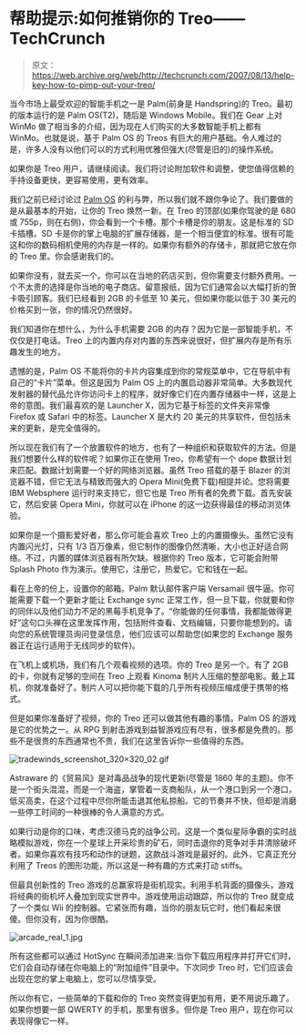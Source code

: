 # 帮助提示:如何推销你的 Treo——TechCrunch

> 原文：<https://web.archive.org/web/http://techcrunch.com/2007/08/13/help-key-how-to-pimp-out-your-treo/>

当今市场上最受欢迎的智能手机之一是 Palm(前身是 Handspring)的 Treo。最初的版本运行的是 Palm OS(T2)，随后是 Windows Mobile。我们在 Gear 上对 WinMo 做了相当多的介绍，因为现在人们购买的大多数智能手机上都有 WinMo。也就是说，基于 Palm OS 的 Treos 有巨大的用户基础。令人难过的是，许多人没有以他们可以的方式利用优雅但强大(尽管是旧的)的操作系统。

如果你是 Treo 用户，请继续阅读。我们将讨论附加软件和调整，使您值得信赖的手持设备更快，更容易使用，更有效率。

我们之前已经讨论过 [Palm OS](https://web.archive.org/web/20201020123458/http://crunchgear.com/2006/11/03/smartphones-now-palm-os/) 的利与弊，所以我们就不跟你争论了。我们要做的是从最基本的开始，让你的 Treo 焕然一新。在 Treo 的顶部(如果你驾驶的是 680 或 755p，则在右侧)，你会看到一个卡槽。那个卡槽是你的朋友。这是标准的 SD 卡插槽。SD 卡是你的掌上电脑的扩展存储器，是一个相当便宜的标准。很有可能这和你的数码相机使用的内存是一样的。如果你有额外的存储卡，那就把它放在你的 Treo 里。你会感谢我们的。

如果你没有，就去买一个。你可以在当地的药店买到，但你需要支付额外费用。一个不太贵的选择是你当地的电子商店。留意报纸，因为它们通常会以大幅打折的贺卡吸引顾客。我们已经看到 2GB 的卡低至 10 美元，但如果你能以低于 30 美元的价格买到一张，你的情况仍然很好。

我们知道你在想什么，为什么手机需要 2GB 的内存？因为它是一部智能手机，不仅仅是打电话。Treo 上的内置内存对内置的东西来说很好，但扩展内存是所有乐趣发生的地方。

遗憾的是，Palm OS 不能将你的卡片内容集成到你的常规菜单中，它在导航中有自己的“卡片”菜单。但这是因为 Palm OS 上的内置启动器非常简单。大多数现代发射器的替代品允许你访问卡上的程序，就好像它们在内置存储器中一样，这是上帝的意图。我们最喜欢的是 Launcher X，因为它基于标签的文件夹非常像 Firefox 或 Safari 中的标签。Launcher X 是大约 20 美元的共享软件，但包括未来的更新，是完全值得的。

所以现在我们有了一个放置软件的地方，也有了一种组织和获取软件的方法。但是我们想要什么样的软件呢？如果你正在使用 Treo，你希望有一个 dope 数据计划来匹配。数据计划需要一个好的网络浏览器。虽然 Treo 搭载的基于 Blazer 的浏览器不错，但它无法与精致而强大的 Opera Mini(免费下载)相提并论。您将需要 IBM Websphere 运行时来支持它，但它也是 Treo 所有者的免费下载。首先安装它，然后安装 Opera Mini，你就可以在 iPhone 的这一边获得最佳的移动浏览体验。

如果你是一个摄影爱好者，那么你可能会喜欢 Treo 上的内置摄像头。虽然它没有内置闪光灯，只有 1/3 百万像素，但它制作的图像仍然清晰，大小也正好适合网络。不过，内置的媒体浏览器有所欠缺。根据你的 Treo 版本，它可能会附带 Splash Photo 作为演示。使用它，注册它，热爱它。它和钱在一起。

看在上帝的份上，设置你的邮箱。Palm 默认邮件客户端 Versamail 很牛逼。你可能需要下载一个更新才能让 Exchange sync 正常工作，但一旦下载，你就要和你的同伴以及他们动力不足的黑莓手机竞争了。“你能做的任何事情，我都能做得更好”这句口头禅在这里发挥作用，包括附件查看、文档编辑，只要你能想到的。请向您的系统管理员询问登录信息，他们应该可以帮助您(如果您的 Exchange 服务器正在运行适用于无线同步的软件)。

在飞机上或机场，我们有几个观看视频的选项。你的 Treo 是另一个。有了 2GB 的卡，你就有足够的空间在 Treo 上观看 Kinoma 制片人压缩的整部电影。戴上耳机，你就准备好了。制片人可以把你能下载的几乎所有视频压缩成便于携带的格式。

但是如果你准备好了视频，你的 Treo 还可以做其他有趣的事情。Palm OS 的游戏是它的优势之一。从 RPG 到射击游戏到益智游戏应有尽有，很多都是免费的。那些不是很贵的东西通常也不贵，我们在这里告诉你一些值得的东西。

![tradewinds_screenshot_320×320_02.gif](img/83298e66d333c7ee17a8d2b37ee7b509.png)

Astraware 的《贸易风》是对毒品战争的现代更新(尽管是 1860 年的主题)。你不是一个街头混混，而是一个海盗，掌管着一支商船队，从一个港口到另一个港口，低买高卖，在这个过程中尽你所能击退其他私掠船。它的节奏并不快，但却是消磨一些停工时间的一种很棒的令人满意的方式。

如果行动是你的口味，考虑汉德马克的战争公司。这是一个类似星际争霸的实时战略模拟游戏，你在一个星球上开采珍贵的矿石，同时击退你的竞争对手并清除破坏者。如果你喜欢有技巧和动作的谜题，这款战斗游戏是最好的。此外，它真正充分利用了 Treos 的图形功能，所以这是一种有趣的方式来打动 stiffs。

但最具创新性的 Treo 游戏的总赢家将是街机现实。利用手机背面的摄像头，游戏将经典的街机坏人叠加到现实世界中。游戏使用运动跟踪，所以你的 Treo 就变成了一个类似 Wii 的控制器。它紧张而有趣，当你的朋友玩它时，他们看起来很傻。但你没有，因为你很酷。

![arcade_real_1.jpg](img/50fc90c491b0d7c40a762ca17777efae.png)

所有这些都可以通过 HotSync 在瞬间添加进来:当你下载应用程序并打开它们时，它们会自动存储在你电脑上的“附加组件”目录中。下次同步 Treo 时，它们应该会出现在您的掌上电脑上，您可以尽情享受。

所以你有它，一些简单的下载和你的 Treo 突然变得更加有用，更不用说乐趣了。如果你想要一部 QWERTY 的手机，那里有很多。但你是 Treo 用户，现在你可以表现得像它一样。